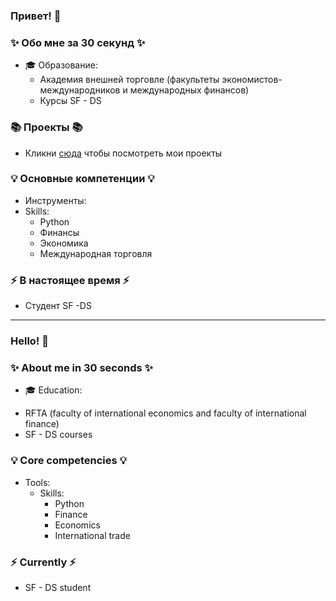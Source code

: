 ### Привет! 👋

### ✨ Обо мне за 30 секунд ✨ 
* 🎓 Образование:
  - Академия внешней торговле (факультеты экономистов-международников и международных финансов)
  - Курсы SF - DS

### 📚 Проекты 📚

* Кликни [сюда](https://github.com/SudarickovIlya?tab=repositories) чтобы посмотреть мои проекты

### 💡 Основные компетенции 💡
- Инструменты: 
- Skills: 
    * Python
    * Финансы
    * Экономика
    * Международная торговля

### ⚡️ В настоящее время ⚡️
- Студент SF -DS


---


### Hello! 👋

### ✨ About me in 30 seconds ✨ 
* 🎓 Education:
 - RFTA (faculty of international economics and faculty of international finance)
 - SF - DS courses


### 💡 Core competencies 💡
- Tools: 
  - Skills:
    * Python
    * Finance
    * Economics
    * International trade


### ⚡️ Currently ⚡️
- SF - DS student

